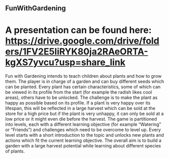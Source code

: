 ## FunWithGardening

# A presentation can be found here: https://drive.google.com/drive/folders/1FV2E5liRYK80ja2RAeORTA-kgXS7yvcu?usp=share_link

Fun with Gardening intends to teach children about plants and how to grow them. The player is in charge of a garden and can buy different seeds which can be planted. Every plant has certain characteristics, some of which can be viewed in its profile from the start (for example the radish likes cool areas), others have to be unlocked. The challenge is to make the plant as happy as possible based on its profile. If a plant is very happy over its lifespan, this will be reflected in a large harvest which can be sold at the store for a high price but if the plant is very unhappy, it can only be sold at a low price or it might even die before the harvest. The game is partitioned into levels, each with a different learning objective (for example “Watering” or “Friends”) and challenges which need to be overcome to level up. Every level starts with a short introduction to the topic and unlocks new plants and actions which fit the current learning objective. The overall aim is to build a garden with a large harvest potential while learning about different species of plants.
